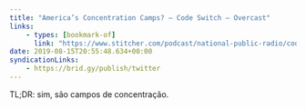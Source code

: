 ```yaml
---
title: "America’s Concentration Camps? — Code Switch — Overcast"
links:
    - types: [bookmark-of]
      link: "https://www.stitcher.com/podcast/national-public-radio/code-switch/e/62328315"
date: 2019-08-15T20:55:48.634+00:00
syndicationLinks:
    - https://brid.gy/publish/twitter
---
```


TL;DR: sim, são campos de concentração.
